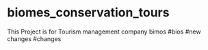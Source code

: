 # biomes_conservation_tours
This Project is for Tourism management company
bimos
#bios
#new changes
#changes
